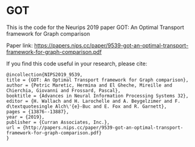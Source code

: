 # GOT

This is the code for the Neurips 2019 paper GOT: An Optimal Transport framework for Graph comparison


Paper link: https://papers.nips.cc/paper/9539-got-an-optimal-transport-framework-for-graph-comparison.pdf

If you find this code useful in your research, please cite:

    @incollection{NIPS2019_9539,
    title = {GOT: An Optimal Transport framework for Graph comparison},
    author = {Petric Maretic, Hermina and El Gheche, Mireille and Chierchia, Giovanni and Frossard, Pascal},
    booktitle = {Advances in Neural Information Processing Systems 32},
    editor = {H. Wallach and H. Larochelle and A. Beygelzimer and F. d\textquotesingle Alch\'{e}-Buc and E. Fox and R. Garnett},
    pages = {13876--13887},
    year = {2019},
    publisher = {Curran Associates, Inc.},
    url = {http://papers.nips.cc/paper/9539-got-an-optimal-transport-framework-for-graph-comparison.pdf}
    }
